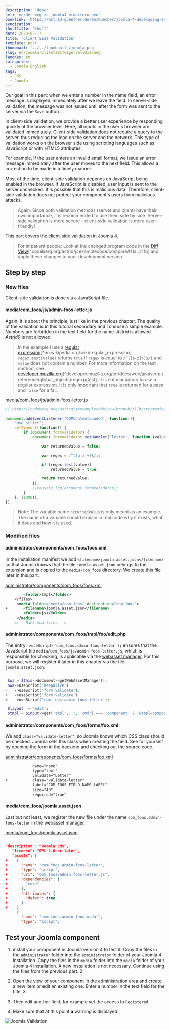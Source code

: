 ```yaml
---
description: 'desc'
set: 'en/der-weg-zu-joomla4-erweiterungen'
booklink: 'https://astrid-guenther.de/en/buecher/joomla-4-developing-extensions'
syndication:
shortTitle: 'short'
date: 2023-05-17
title: 'Client Side Validation'
template: post
thumbnail: '../../thumbnails/joomla.png'
slug: en/joomla-clientseiteige-validierung
langKey: em
categories:
  - Joomla English
tags:
  - CMS
  - Joomla
---
```












Our goal in this part: when we enter a number in the name field, an error message is displayed immediately after we leave the field. In server-side validation, the message was not issued until after the form was sent to the server via the `Save` button.<!-- \index{validation (client-side)} -->

In client-side validation, we provide a better user experience by responding quickly at the browser level. Here, all inputs in the user's browser are validated immediately. Client-side validation does not require a query to the server, thus reducing the load on the server and the network. This type of validation works on the browser side using scripting languages such as JavaScript or with HTML5 attributes.

For example, if the user enters an invalid email format, we issue an error message immediately after the user moves to the next field. This allows a correction to be made in a timely manner.

Most of the time, client-side validation depends on JavaScript being enabled in the browser. If JavaScript is disabled, user input is sent to the server unchecked. It is possible that this is malicious data! Therefore, client-side validation does not protect your component's users from malicious attacks.

> Again: Since both validation methods (server and client) have their own importance, it is recommended to use them side by side. Server-side validation is more secure - client-side validation is more user-friendly!

This part covers the client-side validation in Joomla 4.

> For impatient people: Look at the changed program code in the [Diff View](https://codeberg.org/astrid/j4examplecode/compare/t11a...t11b)[^codeberg.org/astrid/j4examplecode/compare/t11a...t11b] and apply these changes to your development version.

## Step by step

### New files

Client-side validation is done via a JavaScript file.

#### media/com_foos/js/admin-foos-letter.js

Again, it is about the principle, just like in the previous chapter. The quality of the validation is in this tutorial secondary and I choose a simple example. Numbers are forbidden in the text field for the name. _Astrid_ is allowed. _Astrid9_ is not allowed.

> In the example I use a [regular expression](https://en.wikipedia.org/wiki/Regular_expression)[^en.wikipedia.org/wiki/regular_expression]. `regex.test(value)` returns `true` if `regex` is equal to `/^([a-z]+)$/i` and `value` does not contain a number. For more information on the test method, see [developer.mozilla.org](https://developer.mozilla.org/en/docs/Web/JavaScript/Reference/Global_Objects/RegExp/test)[^developer.mozilla.org/en/docs/web/javascript/reference/global_objects/regexp/test]. It is not mandatory to use a regular expression. It is only important that `true` is returned for a pass and `false` for a fail.

[media/com_foos/js/admin-foos-letter.js](https://codeberg.org/astrid/j4examplecode/src/branch/t11b/src/media/com_foos/js/admin-foos-letter.js)

```js {numberLines: -2}
// https://codeberg.org/astrid/j4examplecode/raw/branch/t11b/src/media/com_foos/js/admin-foos-letter.js

document.addEventListener('DOMContentLoaded', function(){
	"use strict";
	setTimeout(function() {
		if (document.formvalidator) {
			document.formvalidator.setHandler('letter', function (value) {

				var returnedValue = false;

				var regex = /^([a-z]+)$/i;

				if (regex.test(value))
					returnedValue = true;

				return returnedValue;
			});
			//console.log(document.formvalidator);
		}
	}, (1000));
});

```

> Note: The variable name `returnedValue` is only meant as an example. The name of a variable should explain in real code why it exists, what it does and how it is used.

### Modified files

<!-- prettier-ignore -->
#### administrator/components/com_foos/foos.xml

In the installation manifest we add `<filename>joomla.asset.json</filename>` so that Joomla knows that the file `joomla.asset.json` belongs to the extension and is copied to the `media/com_foos` directory. We create this file later in this part.

[administrator/components/com_foos/foos.xml](https://codeberg.org/astrid/j4examplecode/src/branch/t11b/src/administrator/components/com_foos/foos.xml)

```xml {diff}
 		<folder>tmpl</folder>
 	</files>
     <media folder="media/com_foos" destination="com_foos">
+		<filename>joomla.asset.json</filename>
 		<folder>js</folder>
     </media>
 	<!-- Back-end files -->

```

<!-- prettier-ignore -->
#### administrator/components/com_foos/tmpl/foo/edit.php

The entry `->useScript('com_foos.admin-foos-letter');` ensures that the JavaScript file `media/com_foos/js/admin-foos-letter.js`, which is responsible for checking, is applicable via the [webasset manager](https://docs.joomla.org/J4.x:Web_Assets). For this purpose, we will register it later in this chapter via the file `joomla.asset.json`.

```php {diff}

 $wa = $this->document->getWebAssetManager();
 $wa->useScript('keepalive')
-	->useScript('form.validate');
+	->useScript('form.validate')
+	->useScript('com_foos.admin-foos-letter');

 $layout  = 'edit';
 $tmpl = $input->get('tmpl', '', 'cmd') === 'component' ? '&tmpl=component' : '';

```

<!-- prettier-ignore -->
#### administrator/components/com_foos/forms/foo.xml

We add `class="validate-letter"`, so Joomla knows which CSS class should be checked. Joomla sets this class when creating the field. See for yourself by opening the form in the backend and checking out the source code.

[administrator/components/com_foos/forms/foo.xml](https://codeberg.org/astrid/j4examplecode/src/branch/t11b/src/administrator/components/com_foos/forms/foo.xml)

```xml {diff}
 			name="name"
 			type="text"
 			validate="Letter"
+			class="validate-letter"
 			label="COM_FOOS_FIELD_NAME_LABEL"
 			size="40"
 			required="true"

```

#### media/com_foos/joomla.asset.json

Last but not least, we register the new file under the name `com_foos.admin-foos-letter` in the webasset manager.

[media/com_foos/joomla.asset.json](https://codeberg.org/astrid/j4examplecode/src/branch/t11b/src/media/com_foos/joomla.asset.json)

```json {diff}

"description": "Joomla CMS",
   "license": "GPL-2.0-or-later",
   "assets": [
+    {
+      "name": "com_foos.admin-foos-letter",
+      "type": "script",
+      "uri": "com_foos/admin-foos-letter.js",
+      "dependencies": [
+        "core"
+      ],
+      "attributes": {
+        "defer": true
+      }
+    },
     {
       "name": "com_foos.admin-foos-modal",
       "type": "script",

```

## Test your Joomla component

1. install your component in Joomla version 4 to test it: Copy the files in the `administrator` folder into the `administrator` folder of your Joomla 4 installation. Copy the files in the `media` folder into the `media` folder of your Joomla 4 installation. A new installation is not necessary. Continue using the files from the previous part. 2.

2. Open the view of your component in the administration area and create a new item or edit an existing one. Enter a number in the text field for the title. 3.

3. Then edit another field, for example set the access to `Registered`.

4. Make sure that at this point **a** warning is displayed.

![Joomla Validation](/images/j4x14x1.png)
<img src="https://vg08.met.vgwort.de/na/7a3504bcb94d409aa8b6bb9ae797110d" width="1" height="1" alt="">
